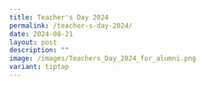 ```yaml
---
title: Teacher's Day 2024
permalink: /teacher-s-day-2024/
date: 2024-08-21
layout: post
description: ""
image: /images/Teachers_Day_2024_for_alumni.png
variant: tiptap
---
```

